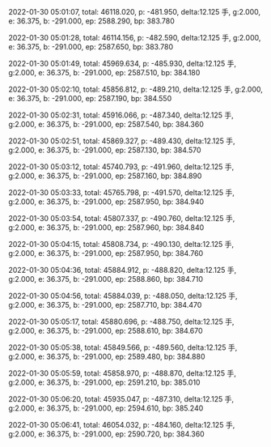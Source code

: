 2022-01-30 05:01:07, total: 46118.020, p: -481.950, delta:12.125 手, g:2.000, e: 36.375, b: -291.000, ep: 2588.290, bp: 383.780

2022-01-30 05:01:28, total: 46114.156, p: -482.590, delta:12.125 手, g:2.000, e: 36.375, b: -291.000, ep: 2587.650, bp: 383.780

2022-01-30 05:01:49, total: 45969.634, p: -485.930, delta:12.125 手, g:2.000, e: 36.375, b: -291.000, ep: 2587.510, bp: 384.180

2022-01-30 05:02:10, total: 45856.812, p: -489.210, delta:12.125 手, g:2.000, e: 36.375, b: -291.000, ep: 2587.190, bp: 384.550

2022-01-30 05:02:31, total: 45916.066, p: -487.340, delta:12.125 手, g:2.000, e: 36.375, b: -291.000, ep: 2587.540, bp: 384.360

2022-01-30 05:02:51, total: 45869.327, p: -489.430, delta:12.125 手, g:2.000, e: 36.375, b: -291.000, ep: 2587.130, bp: 384.570

2022-01-30 05:03:12, total: 45740.793, p: -491.960, delta:12.125 手, g:2.000, e: 36.375, b: -291.000, ep: 2587.160, bp: 384.890

2022-01-30 05:03:33, total: 45765.798, p: -491.570, delta:12.125 手, g:2.000, e: 36.375, b: -291.000, ep: 2587.950, bp: 384.940

2022-01-30 05:03:54, total: 45807.337, p: -490.760, delta:12.125 手, g:2.000, e: 36.375, b: -291.000, ep: 2587.960, bp: 384.840

2022-01-30 05:04:15, total: 45808.734, p: -490.130, delta:12.125 手, g:2.000, e: 36.375, b: -291.000, ep: 2587.950, bp: 384.760

2022-01-30 05:04:36, total: 45884.912, p: -488.820, delta:12.125 手, g:2.000, e: 36.375, b: -291.000, ep: 2588.860, bp: 384.710

2022-01-30 05:04:56, total: 45884.039, p: -488.050, delta:12.125 手, g:2.000, e: 36.375, b: -291.000, ep: 2587.710, bp: 384.470

2022-01-30 05:05:17, total: 45880.696, p: -488.750, delta:12.125 手, g:2.000, e: 36.375, b: -291.000, ep: 2588.610, bp: 384.670

2022-01-30 05:05:38, total: 45849.566, p: -489.560, delta:12.125 手, g:2.000, e: 36.375, b: -291.000, ep: 2589.480, bp: 384.880

2022-01-30 05:05:59, total: 45858.970, p: -488.870, delta:12.125 手, g:2.000, e: 36.375, b: -291.000, ep: 2591.210, bp: 385.010

2022-01-30 05:06:20, total: 45935.047, p: -487.310, delta:12.125 手, g:2.000, e: 36.375, b: -291.000, ep: 2594.610, bp: 385.240

2022-01-30 05:06:41, total: 46054.032, p: -484.160, delta:12.125 手, g:2.000, e: 36.375, b: -291.000, ep: 2590.720, bp: 384.360